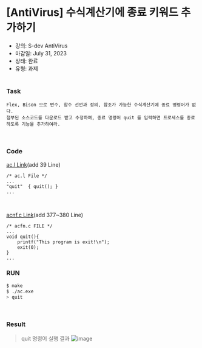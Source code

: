 # [AntiVirus] 수식계산기에 종료 키워드 추가하기


- 강의: S-dev AntiVirus<br>
- 마감일: July 31, 2023<br>
- 상태: 완료<br>
- 유형: 과제<br><br>

### Task

```
Flex, Bison 으로 변수, 함수 선언과 정의, 참조가 가능한 수식계산기에 종료 명령어가 없다.
첨부된 소스코드를 다운로드 받고 수정하여, 종료 명령어 quit 를 입력하면 프로세스를 종료하도록 기능을 추가하여라.
```
<br>

### Code

[ac.l Link](https://github.com/with-developer/flex_bison/blob/main/fb_report/ac.l)(add 39 Line)
```
/* ac.l File */
...
"quit"  { quit(); }
...
```
<br>

[acnf.c Link](https://github.com/with-developer/flex_bison/blob/main/fb_report/acfn.c)(add 377~380 Line)

```
/* acfn.c FILE */
...
void quit(){
	printf("This program is exit!\n");
	exit(0);
}
...
```

### RUN
```bash
$ make
$ ./ac.exe
> quit
```
<br>

### Result

> quit 명령어 실행 결과
> ![image](https://concise-egg-c3d.notion.site/image/https%3A%2F%2Fs3-us-west-2.amazonaws.com%2Fsecure.notion-static.com%2F1bd75eab-1a0b-4821-8b87-8aecc5895312%2FUntitled.png?table=block&id=050898af-a163-4af6-9714-ca17f53e3bae&spaceId=cdedcb90-4171-4218-866c-2193f2353645&width=1640&userId=&cache=v2)
>
